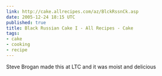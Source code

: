 ```yaml
---
link: http://cake.allrecipes.com/az/BlckRssnCk.asp
date: 2005-12-24 18:15 UTC
published: true
title: Black Russian Cake I - All Recipes - Cake
tags:
- cake
- cooking
- recipe
---
```


Steve Brogan made this at LTC and it was moist and delicious
